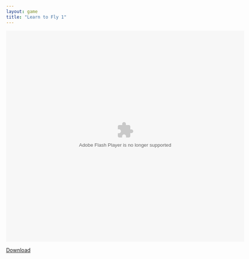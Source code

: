 ```yaml
---
layout: game
title: "Learn to Fly 1"
---
```


<object width="100" height="100">
    <embed src="learn2fly.swf" flashvars="" base="" quality="high" allowscriptaccess="always" allowfullscreen="true" bgcolor="" wmode="window" width="650" height="575" type="application/x-shockwave-flash" pluginspage="http://www.macromedia.com/go/getflashplayer">
</object>

<br>

<a href="learn2fly.swf" download class="btn btn-secondary">Download</a>